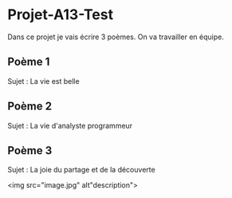 # Projet-A13-Test
Dans ce projet je vais écrire 3 poèmes. On va travailler en équipe.

## Poème 1
Sujet : La vie est belle

## Poème 2
Sujet : La vie d'analyste programmeur

## Poème 3
Sujet : La joie du partage et de la découverte

<img src="image.jpg" alt"description"></img>

